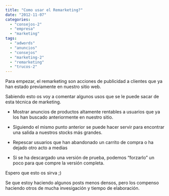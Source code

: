 ```yaml
---
title: "Como usar el Remarketing?"
date: "2012-11-07"
categories: 
  - "consejos-2"
  - "empresa"
  - "marketing"
tags: 
  - "adwords"
  - "anuncios"
  - "consejos"
  - "marketing-2"
  - "remarketing"
  - "trucos-2"
---
```


Para empezar, el remarketing son acciones de publicidad a clientes que ya han estado previamente en nuestro sitio web.

Sabiendo esto os voy a comentar algunos usos que se le puede sacar de esta técnica de marketing.

- Mostrar anuncios de productos altamente rentables a usuarios que ya los han buscado anteriormente en nuestro sitio.

- Siguiendo el mismo punto anterior se puede hacer servir para encontrar una salida a nuestros stocks más grandes.

- Repescar usuarios que han abandonado un carrito de compra o ha dejado otro acto a medias

- Si se ha descargado una versión de prueba, podemos “forzarlo” un poco para que compre la versión completa.

Espero que esto os sirva ;)

Se que estoy haciendo algunos posts menos densos, pero los compenso haciendo otros de mucha invesigación y tiempo de elaboración.
